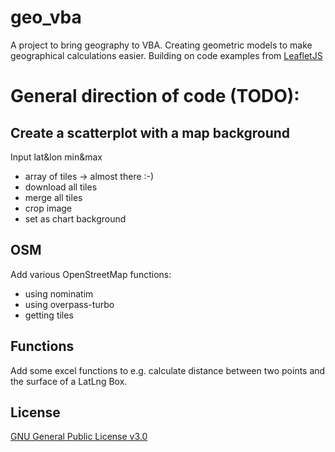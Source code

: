 # geo_vba

A project to bring geography to VBA. Creating geometric models to make geographical calculations easier.
Building on code examples from [LeafletJS](https://github.com/Leaflet/Leaflet)

# General direction of code (TODO):

## Create a scatterplot with a map background
Input lat&lon min&max
- array of tiles -> almost there :-)
- download all tiles
- merge all tiles
- crop image
- set as chart background

## OSM
Add various OpenStreetMap functions:
- using nominatim
- using overpass-turbo
- getting tiles

## Functions
Add some excel functions to e.g. calculate distance between two points and the surface of a LatLng Box.

## License
[GNU General Public License v3.0](https://choosealicense.com/licenses/gpl-3.0/)
